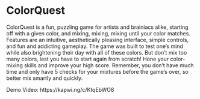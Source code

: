 # ColorQuest

<p>ColorQuest is a fun, puzzling game for artists and brainiacs alike, starting off with a given color, and mixing, mixing, mixing until your color matches. Features are an intuitive, aesthetically pleasing interface, simple controls, and fun and addicting gameplay. The game was built to test one’s mind while also brightening their day with all of these colors. But don’t mix too many colors, lest you have to start again from scratch! Hone your color-mixing skills and improve your high score. Remember, you don’t have much time and only have 5 checks for your mixtures before the game’s over, so better mix smartly and quickly.</p>

<p>Demo Video: https://kapwi.ng/c/KtqEbWO8</p>